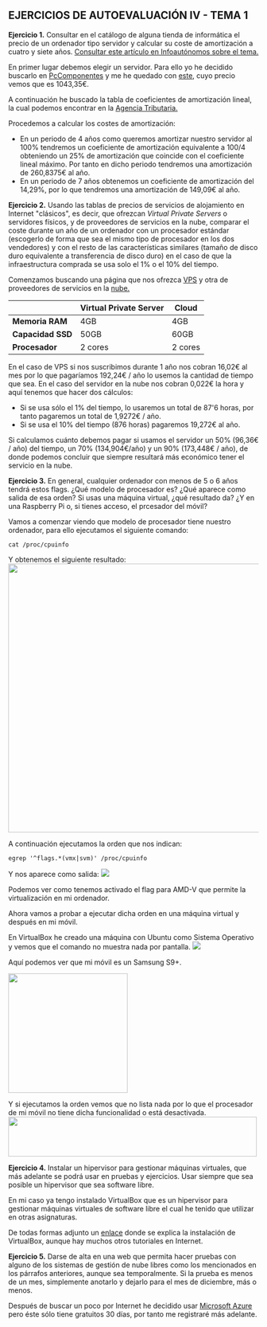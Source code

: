 ## EJERCICIOS DE AUTOEVALUACIÓN IV - TEMA 1

**Ejercicio 1.** Consultar en el catálogo de alguna tienda de informática el precio de un ordenador tipo servidor y calcular su coste de amortización a cuatro y siete años. [Consultar este artículo en Infoautónomos sobre el tema.](http://infoautonomos.eleconomista.es/consultas-a-la-comunidad/988/)

En primer lugar debemos elegir un servidor. Para ello yo he decidido buscarlo en [PcComponentes](https://www.pccomponentes.com/) y me he quedado con [este](https://www.pccomponentes.com/hpe-proliant-ml30-intel-xeon-e-222416gb-reacondicionado), cuyo precio vemos que es 1043,35€.

A continuación he buscado la tabla de coeficientes de amortización lineal, la cual podemos encontrar en la [Agencia Tributaria.](https://www.agenciatributaria.es/AEAT.internet/Inicio/_Segmentos_/Empresas_y_profesionales/Empresas/Impuesto_sobre_Sociedades/Periodos_impositivos_a_partir_de_1_1_2015/Base_imponible/Amortizacion/Tabla_de_coeficientes_de_amortizacion_lineal_.shtml)

Procedemos a calcular los costes de amortización:
* En un periodo de 4 años como queremos amortizar nuestro servidor al 100% tendremos un coeficiente de amortización equivalente a 100/4 obteniendo un 25% de amortización que coincide con el coeficiente lineal máximo. Por tanto en dicho periodo tendremos una amortización de 260,8375€ al año.
* En un periodo de 7 años obtenemos un coeficiente de amortización del 14,29%, por lo que tendremos una amortización de 149,09€ al año.

**Ejercicio 2.** Usando las tablas de precios de servicios de alojamiento en Internet "clásicos", es decir, que ofrezcan *Virtual Private Servers* o servidores físicos, y de proveedores de servicios en la nube, comparar el coste durante un año de un ordenador con un procesador estándar (escogerlo de forma que sea el mismo tipo de procesador en los dos vendedores) y con el resto de las características similares (tamaño de disco duro equivalente a transferencia de disco duro) en el caso de que la infraestructura comprada se usa solo el 1% o el 10% del tiempo.

Comenzamos buscando una página que nos ofrezca [VPS](https://axarnet.es/vps?gclid=EAIaIQobChMI5YO41aaW7AIV1OFRCh1E6ANeEAAYASAAEgKHI_D_BwE) y otra de proveedores de servicios en la [nube.](https://clouding.io/lp-ppc/cloud-server?gclid=EAIaIQobChMI4-GY8qWW7AIV1YjVCh1FvALiEAAYASAAEgJQU_D_BwE)

|       | Virtual Private Server | Cloud |
| --- | -- | -- |
| **Memoria RAM** | 4GB | 4GB |
| **Capacidad SSD** | 50GB | 60GB |
| **Procesador** | 2 cores | 2 cores |

En el caso de VPS si nos suscribimos durante 1 año nos cobran 16,02€ al mes por lo que pagaríamos 192,24€ / año lo usemos la cantidad de tiempo que sea. En el caso del servidor en la nube nos cobran 0,022€ la hora y aquí tenemos que hacer dos cálculos:
* Si se usa sólo el 1% del tiempo, lo usaremos un total de 87'6 horas, por tanto pagaremos un total de 1,9272€ / año.
* Si se usa el 10% del tiempo (876 horas) pagaremos 19,272€ al año.

Si calculamos cuánto debemos pagar si usamos el servidor un 50% (96,36€ / año) del tiempo, un 70% (134,904€/año) y un 90% (173,448€ / año), de donde podemos concluir que siempre resultará más económico tener el servicio en la nube.

**Ejercicio 3.** En general, cualquier ordenador con menos de 5 o 6 años tendrá estos flags. ¿Qué modelo de procesador es? ¿Qué aparece como salida de esa orden? Si usas una máquina virtual, ¿qué resultado da? ¿Y en una Raspberry Pi o, si tienes acceso, el prcesador del móvil?

Vamos a comenzar viendo que modelo de procesador tiene nuestro ordenador, para ello ejecutamos el siguiente comando:
~~~
cat /proc/cpuinfo
~~~
Y obtenemos el siguiente resultado:
<img src="Imágenes/modeloProcesador.png" width="540px" />

A continuación ejecutamos la orden que nos indican:
~~~
egrep '^flags.*(vmx|svm)' /proc/cpuinfo
~~~

Y nos aparece como salida:
![](Imágenes/salidaComando.png)

Podemos ver como tenemos activado el flag para AMD-V que permite la virtualización en mi ordenador.

Ahora vamos a probar a ejecutar dicha orden en una máquina virtual y después en mi móvil.

En VirtualBox he creado una máquina con Ubuntu como Sistema Operativo y vemos que el comando no muestra nada por pantalla.
![](Imágenes/pruebaVirtual.png)

Aquí podemos ver que mi móvil es un Samsung S9+.

<img src="Imágenes/modeloMovil.jpg" width="240px" />

Y si ejecutamos la orden vemos que no lista nada por lo que el procesador de mi móvil no tiene dicha funcionalidad o está desactivada.
<img src="Imágenes/ordenMovil.jpg" height="80px" width="500px" />


**Ejercicio 4.** Instalar un hipervisor para gestionar máquinas virtuales, que más adelante se podrá usar en pruebas y ejercicios. Usar siempre que sea posible un hipervisor que sea software libre.

En mi caso ya tengo instalado VirtualBox que es un hipervisor para gestionar máquinas virtuales de software libre el cual he tenido que utilizar en otras asignaturas.

De todas formas adjunto un [enlace](https://vivaubuntu.com/instalar-virtualbox-en-ubuntu-18-04/) donde se explica la instalación de VirtualBox, aunque hay muchos otros tutoriales en Internet.

**Ejercicio 5.** Darse de alta en una web que permita hacer pruebas con alguno de los sistemas de gestión de nube libres como los mencionados en los párrafos anteriores, aunque sea temporalmente. Si la prueba es menos de un mes, simplemente anotarlo y dejarlo para el mes de diciembre, más o menos.

Después de buscar un poco por Internet he decidido usar [Microsoft Azure](https://azure.microsoft.com/en-us/free/search/?&ef_id=EAIaIQobChMIk_nGmNCa7AIVlu5RCh36SwJdEAAYAiAAEgIxkPD_BwE:G:s&OCID=AID2100112_SEM_EAIaIQobChMIk_nGmNCa7AIVlu5RCh36SwJdEAAYAiAAEgIxkPD_BwE:G:s) pero éste sólo tiene gratuitos 30 días, por tanto me registraré más adelante.

